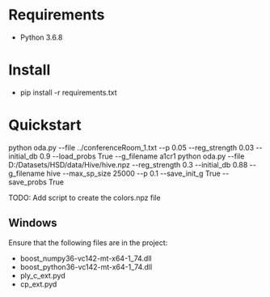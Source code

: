 # Requirements

* Python 3.6.8

# Install

* pip install -r requirements.txt

# Quickstart

python oda.py --file ../conferenceRoom_1.txt --p 0.05 --reg_strength 0.03 --initial_db 0.9 --load_probs True --g_filename a1cr1
python oda.py --file D:/Datasets/HSD/data/Hive/hive.npz --reg_strength 0.3 --initial_db 0.88 --g_filename hive --max_sp_size 25000 --p 0.1 --save_init_g True --save_probs True 

TODO: Add script to create the colors.npz file

## Windows

Ensure that the following files are in the project: 
* boost_numpy36-vc142-mt-x64-1_74.dll
* boost_python36-vc142-mt-x64-1_74.dll
* ply_c_ext.pyd
* cp_ext.pyd